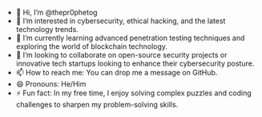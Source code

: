 - 👋 Hi, I’m @thepr0phetog
- 👀 I’m interested in cybersecurity, ethical hacking, and the latest technology trends.
- 🌱 I’m currently learning advanced penetration testing techniques and exploring the world of blockchain technology.
- 💞️ I’m looking to collaborate on open-source security projects or innovative tech startups looking to enhance their cybersecurity posture.
- 📫 How to reach me: You can drop me a message on GitHub.
- 😄 Pronouns: He/Him
- ⚡ Fun fact: In my free time, I enjoy solving complex puzzles and coding challenges to sharpen my problem-solving skills.


<!---
thepr0phetog/thepr0phetog is a ✨ special ✨ repository because its `README.md` (this file) appears on your GitHub profile.
You can click the Preview link to take a look at your changes.
--->
